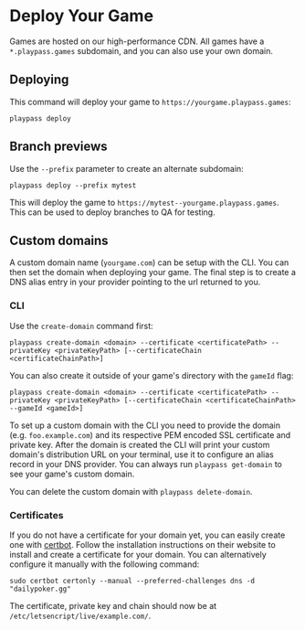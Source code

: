 # Deploy Your Game

Games are hosted on our high-performance CDN. All games have a `*.playpass.games` subdomain, and you can also use your own domain.

## Deploying

This command will deploy your game to `https://yourgame.playpass.games`:

```shell
playpass deploy
```

## Branch previews

Use the `--prefix` parameter to create an alternate subdomain:

```shell
playpass deploy --prefix mytest
```

This will deploy the game to `https://mytest--yourgame.playpass.games`. This can be used to deploy
branches to QA for testing.

## Custom domains

A custom domain name (`yourgame.com`) can be setup with the CLI. You can then set the domain when
deploying your game. The final step is to create a DNS alias entry in your provider pointing to the
url returned to you.

### CLI

Use the `create-domain` command first:

```shell
playpass create-domain <domain> --certificate <certificatePath> --privateKey <privateKeyPath> [--certificateChain <certificateChainPath>]
```

You can also create it outside of your game's directory with the `gameId` flag:

```shell
playpass create-domain <domain> --certificate <certificatePath> --privateKey <privateKeyPath> [--certificateChain <certificateChainPath> --gameId <gameId>]
```

To set up a custom domain with the CLI you need to provide the domain (e.g. `foo.example.com`) and its respective PEM encoded SSL certificate and private key.
After the domain is created the CLI will print your custom domain's distribution URL on your terminal, use it to configure an alias record in your DNS provider.
You can always run `playpass get-domain` to see your game's custom domain.

You can delete the custom domain with `playpass delete-domain`.

### Certificates

If you do not have a certificate for your domain yet, you can easily create one with [certbot](https://certbot.eff.org/).
Follow the installation instructions on their website to install and create a certificate for your domain.
You can alternatively configure it manually with the following command:

```shell
sudo certbot certonly --manual --preferred-challenges dns -d "dailypoker.gg"
```

The certificate, private key and chain should now be at `/etc/letsencript/live/example.com/`.
